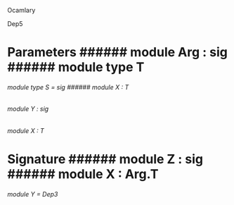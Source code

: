 Ocamlary

Dep5



# Parameters ######  module          Arg         :    sig      ######  module        type          T          



######  module        type          S         =    sig      ######  module          X      :   T          



######  module          Y         :    sig             



       



######  module          X      :   T          



       



# Signature ######  module          Z         :    sig      ######  module          X      :   Arg.T          



######  module          Y      =   Dep3          



       



